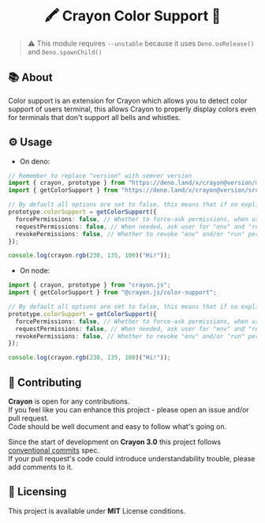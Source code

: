 <h1 align="center">🖍️ Crayon Color Support 🎨</h1>

> ⚠️ This module requires `--unstable` because it uses `Deno.osRelease()` and
> `Deno.spawnChild()`

## 📚 About

Color support is an extension for Crayon which allows you to detect color
support of users terminal, this allows Crayon to properly display colors even
for terminals that don't support all bells and whistles.

## ⚙️ Usage

- On deno:

```ts
// Remember to replace "version" with semver version
import { crayon, prototype } from "https://deno.land/x/crayon@version/mod.ts";
import { getColorSupport } from "https://deno.land/x/crayon@version/src/extensions/color_support.ts";

// By default all options are set to false, this means that if no explicit permissions (env, run) are set it'll return no terminal color support
prototype.colorSupport = getColorSupport({
  forcePermissions: false, // Whether to force-ask permissions, when user denies permission access error is thrown
  requestPermissions: false, // When needed, ask user for "env" and "run", when user denies permission access module continues working
  revokePermissions: false, // Whether to revoke "env" and/or "run" permissions after colorSupport gets returned
});

console.log(crayon.rgb(230, 135, 100)("Hi!"));
```

- On node:

```ts
import { crayon, prototype } from "crayon.js";
import { getColorSupport } from "@crayon.js/color-support";

// By default all options are set to false, this means that if no explicit permissions (env, run) are set it'll return no terminal color support
prototype.colorSupport = getColorSupport({
  forcePermissions: false, // Whether to force-ask permissions, when user denies permission access error is thrown
  requestPermissions: false, // When needed, ask user for "env" and "run", when user denies permission access module continues working
  revokePermissions: false, // Whether to revoke "env" and/or "run" permissions after colorSupport gets returned
});

console.log(crayon.rgb(230, 135, 100)("Hi!"));
```

## 🤝 Contributing

**Crayon** is open for any contributions. <br /> If you feel like you can
enhance this project - please open an issue and/or pull request. <br /> Code
should be well document and easy to follow what's going on.

Since the start of development on **Crayon 3.0** this project follows
[conventional commits](https://www.conventionalcommits.org/en/v1.0.0/) spec.
<br /> If your pull request's code could introduce understandability trouble,
please add comments to it.

## 📝 Licensing

This project is available under **MIT** License conditions.
